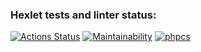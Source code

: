 ### Hexlet tests and linter status:
[![Actions Status](https://github.com/pavelkond/php-project-lvl2/workflows/hexlet-check/badge.svg)](https://github.com/pavelkond/php-project-lvl2/actions)
[![Maintainability](https://api.codeclimate.com/v1/badges/19ab5aa474c054426eb8/maintainability)](https://codeclimate.com/github/pavelkond/php-project-lvl2/maintainability)
[![phpcs](https://github.com/pavelkond/php-project-lvl2/actions/workflows/workflow.yml/badge.svg?branch=main)](https://github.com/pavelkond/php-project-lvl2/actions/workflows/workflow.yml)